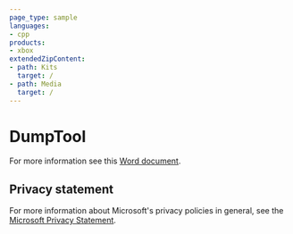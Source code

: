 ```yaml
---
page_type: sample
languages:
- cpp
products:
- xbox
extendedZipContent:
- path: Kits
  target: /
- path: Media
  target: /
---
```


# DumpTool

For more information see this [Word document](https://github.com/microsoft/Xbox-GDK-Samples/blob/main/Samples/Tools/DumpTool/Readme.docx).

## Privacy statement

For more information about Microsoft's privacy policies in general, see the [Microsoft Privacy Statement](https://privacy.microsoft.com/privacystatement/).
